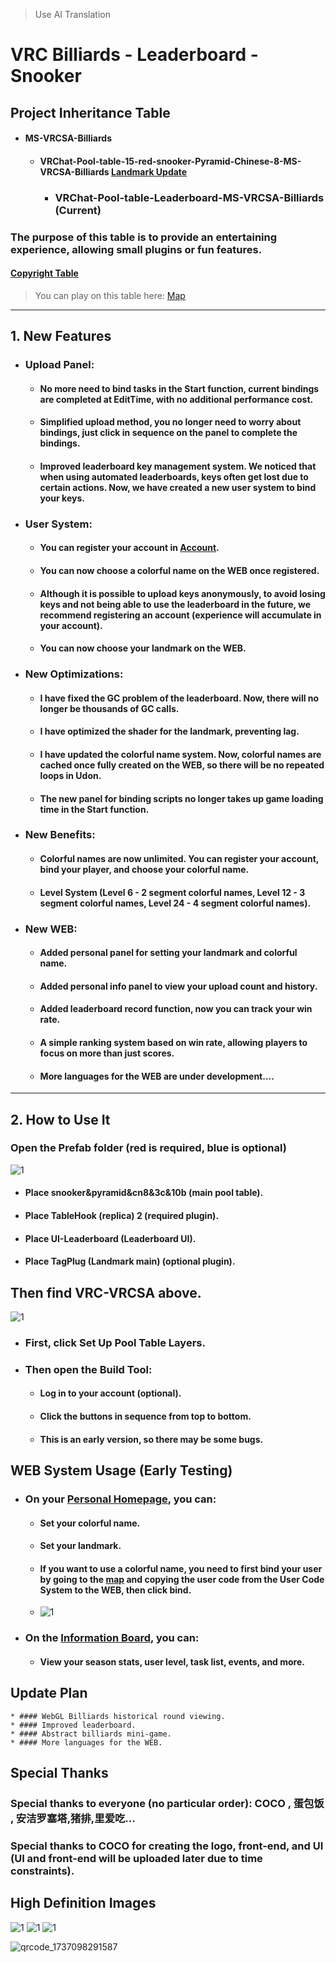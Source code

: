 > Use AI Translation
> 
# VRC Billiards - Leaderboard - Snooker
## Project Inheritance Table
* #### MS-VRCSA-Billiards
  * #### VRChat-Pool-table-15-red-snooker-Pyramid-Chinese-8-MS-VRCSA-Billiards [Landmark Update](https://github.com/WangQAQ/VRChat-Pool-table-15-red-snooker-Pyramid-Chinese-8-MS-VRCSA-Billiards)
  	  * ### VRChat-Pool-table-Leaderboard-MS-VRCSA-Billiards (Current)
### The purpose of this table is to provide an entertaining experience, allowing small plugins or fun features.
#### [Copyright Table](https://github.com/WangQAQ/VRChat-Pool-table-Leaderboard-MS-VRCSA-Billiards/blob/main/Copyright.md)

> You can play on this table here: [Map](https://vrchat.com/home/world/wrld_d9ac19bc-a8c4-42cd-b712-c66dd813bd8c/info)
---
## 1. New Features
* ### Upload Panel:
	* #### No more need to bind tasks in the Start function, current bindings are completed at EditTime, with no additional performance cost.
	* #### Simplified upload method, you no longer need to worry about bindings, just click in sequence on the panel to complete the bindings.
	* #### Improved leaderboard key management system. We noticed that when using automated leaderboards, keys often get lost due to certain actions. Now, we have created a new user system to bind your keys.
* ### User System:
	* #### You can register your account in [Account](https://www.wangqaq.com/PoolBar/Account).
	* #### You can now choose a colorful name on the WEB once registered.
	* #### Although it is possible to upload keys anonymously, to avoid losing keys and not being able to use the leaderboard in the future, we recommend registering an account (experience will accumulate in your account).
	* #### You can now choose your landmark on the WEB.
* ### New Optimizations:
	* #### I have fixed the GC problem of the leaderboard. Now, there will no longer be thousands of GC calls.
	* #### I have optimized the shader for the landmark, preventing lag.
	* #### I have updated the colorful name system. Now, colorful names are cached once fully created on the WEB, so there will be no repeated loops in Udon.
  	* #### The new panel for binding scripts no longer takes up game loading time in the Start function.
* ### New Benefits:
	* #### Colorful names are now unlimited. You can register your account, bind your player, and choose your colorful name.
	* #### Level System (Level 6 - 2 segment colorful names, Level 12 - 3 segment colorful names, Level 24 - 4 segment colorful names).
* ### New WEB:
	* #### Added personal panel for setting your landmark and colorful name.
	* #### Added personal info panel to view your upload count and history.
	* #### Added leaderboard record function, now you can track your win rate.
	* #### A simple ranking system based on win rate, allowing players to focus on more than just scores.
	* #### More languages for the WEB are under development....
---

## 2. How to Use It
### Open the Prefab folder (red is required, blue is optional)
![1](https://github.com/user-attachments/assets/24566164-7c7a-4d29-b29f-d012d887821e)
* #### Place snooker&pyramid&cn8&3c&10b (main pool table).
* #### Place TableHook (replica) 2 (required plugin).
* #### Place UI-Leaderboard (Leaderboard UI).
* #### Place TagPlug (Landmark main) (optional plugin).

## Then find VRC-VRCSA above.
![1](https://github.com/user-attachments/assets/09701d17-b73e-4cee-b834-ca5cb6385cdd)
* ### First, click Set Up Pool Table Layers.
* ### Then open the Build Tool:
	* #### Log in to your account (optional).
	* #### Click the buttons in sequence from top to bottom.
 	* #### This is an early version, so there may be some bugs.

## WEB System Usage (Early Testing)
* ### On your [Personal Homepage](https://www.wangqaq.com/PoolBar/Account), you can:
	* #### Set your colorful name.
	* #### Set your landmark.
	* #### If you want to use a colorful name, you need to first bind your user by going to the [map](https://vrchat.com/home/world/wrld_d9ac19bc-a8c4-42cd-b712-c66dd813bd8c/info) and copying the user code from the User Code System to the WEB, then click bind.
 	*  ![1](https://github.com/user-attachments/assets/b2f3a365-6ebe-452e-9d75-8b798ee98ac2)
* ### On the [Information Board](https://www.wangqaq.com/PoolBar/Information), you can:
	* #### View your season stats, user level, task list, events, and more.

## Update Plan
	* #### WebGL Billiards historical round viewing.
 	* #### Improved leaderboard.
  	* #### Abstract billiards mini-game.
  	* #### More languages for the WEB.

## Special Thanks

### Special thanks to everyone (no particular order): COCO , 蛋包饭 , 安洁罗塞塔,猪排,里爱吃...
### Special thanks to COCO for creating the logo, front-end, and UI (UI and front-end will be uploaded later due to time constraints).

## High Definition Images
![1](https://github.com/user-attachments/assets/22d982b4-a50e-420f-8db5-05553483445d)
![1](https://github.com/user-attachments/assets/3ab92dda-c7dc-4ab1-94dd-bce85f6809e2)
![1](https://github.com/user-attachments/assets/90a37503-a4c4-4b7f-936c-17f00c094bec)

![qrcode_1737098291587](https://github.com/user-attachments/assets/ebbfe76c-75b4-4352-b105-5e02ae20ff09)
